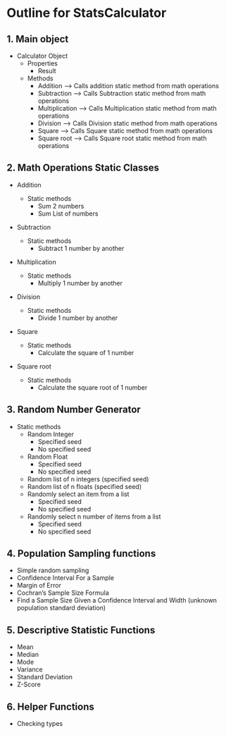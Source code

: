 # Outline for StatsCalculator

## 1. Main object

* Calculator Object
    * Properties
        * Result
    * Methods
        * Addition -->  Calls addition static method from math operations
        * Subtraction -->  Calls Subtraction static method from math operations
        * Multiplication -->  Calls Multiplication static method from math operations
        * Division -->  Calls Division static method from math operations
        * Square -->  Calls Square static method from math operations
        * Square root -->  Calls Square root static method from math operations

## 2. Math Operations Static Classes

* Addition
    * Static methods
        * Sum 2 numbers
        * Sum List of numbers
        
* Subtraction
    * Static methods
        * Subtract 1 number by another

* Multiplication
    * Static methods
        * Multiply 1 number by another

* Division
    * Static methods
        * Divide 1 number by another

* Square
    * Static methods
        * Calculate the square of 1 number

* Square root
    * Static methods
        * Calculate the square root of 1 number


## 3. Random Number Generator
* Static methods
    * Random Integer
        * Specified seed
        * No specified seed
    * Random Float
        * Specified seed
        * No specified seed
    * Random list of n integers (specified seed)
    * Random list of n floats (specified seed)
    * Randomly select an item from a list
        * Specified seed
        * No specified seed
    * Randomly select n number of items from a list
        * Specified seed
        * No specified seed


## 4. Population Sampling functions

* Simple random sampling
* Confidence Interval For a Sample
* Margin of Error
* Cochran’s Sample Size Formula
* Find a Sample Size Given a Confidence Interval and Width (unknown population standard deviation)

## 5. Descriptive Statistic Functions

* Mean
* Median
* Mode
* Variance
* Standard Deviation
* Z-Score

## 6. Helper Functions 

* Checking types